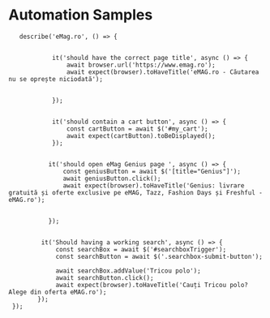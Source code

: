 # Automation Samples


       describe('eMag.ro', () => {

    
                it('should have the correct page title', async () => {
                    await browser.url('https://www.emag.ro');
                    await expect(browser).toHaveTitle('eMAG.ro - Căutarea nu se oprește niciodată');

      
                });


                it('should contain a cart button', async () => {
                    const cartButton = await $('#my_cart');
                    await expect(cartButton).toBeDisplayed();
                });


               it('should open eMag Genius page ', async () => {
                   const geniusButton = await $('[title="Genius"]');
                   await geniusButton.click();
                   await expect(browser).toHaveTitle('Genius: livrare gratuită și oferte exclusive pe eMAG, Tazz, Fashion Days și Freshful - eMAG.ro');


               });


             it('Should having a working search', async () => {
                 const searchBox = await $('#searchboxTrigger');
                 const searchButton = await $('.searchbox-submit-button');

                 await searchBox.addValue('Tricou polo');
                 await searchButton.click();
                 await expect(browser).toHaveTitle('Cauți Tricou polo? Alege din oferta eMAG.ro');
            });
     });



        

